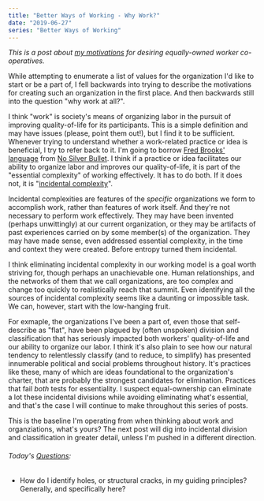 ```yaml
---
title: "Better Ways of Working - Why Work?"
date: "2019-06-27"
series: "Better Ways of Working"
---
```


_This is a post about [my motivations](/blog/19/06/bwow-outline) for desiring equally-owned worker co-operatives._

While attempting to enumerate a list of values for the organization I'd like to start or be a part of, I fell backwards into trying to describe the motivations for creating such an organization in the first place. And then backwards still into the question "why work at all?".

I think "work" is society's means of organizing labor in the pursuit of improving quality-of-life for its participants. This is a simple definition and may have issues (please, point them out!), but I find it to be sufficient. Whenever trying to understand whether a work-related practice or idea is beneficial, I try to refer back to it. I'm going to borrow [Fred Brooks' language](/blog/19/06/still-no-silver-bullet) from [No Silver Bullet](http://faculty.salisbury.edu/~xswang/Research/Papers/SERelated/no-silver-bullet.pdf). I think if a practice or idea facilitates our ability to organize labor and improves our quality-of-life, it is part of the "essential complexity" of working effectively. It has to do both. If it does not, it is "[incidental complexity](http://wiki.c2.com/?NoSilverBullet)".

Incidental complexities are features of the _specific_ organizations we form to accomplish work, rather than features of work itself. And they're not necessary to perform work effectively. They may have been invented (perhaps unwittingly) at our current organization, or they may be artifacts of past experiences carried on by some member(s) of the organization. They may have made sense, even addressed essential complexity, in the time and context they were created. Before entropy turned them incidental.

I think eliminating incidental complexity in our working model is a goal worth striving for, though perhaps an unachievable one. Human relationships, and the networks of them that we call organizations, are too complex and change too quickly to realistically reach that summit. Even identifying all the sources of incidental complexity seems like a daunting or impossible task. We can, however, start with the low-hanging fruit.

For exmaple, the organizations I've been a part of, even those that self-describe as "flat", have been plagued by (often unspoken) division and classification that has seriously impacted both workers' quality-of-life and our ability to organize our labor. I think it's also plain to see how our natural tendency to relentlessly classify (and to reduce, to simplify) has presented innumerable political and social problems throughout history. It's practices like these, many of which are ideas foundational to the organization's charter, that are probably the strongest candidates for elimination. Practices that fail _both_ tests for essentiality. I suspect equal-ownership can eliminate a lot these incidental divisions while avoiding eliminating what's essential, and that's the case I will continue to make throughout this series of posts.

This is the baseline I'm operating from when thinking about work and organziations, what's yours? The next post will dig into incidental division and classification in greater detail, unless I'm pushed in a different direction.

<aside>
  <h6><em>Today's <a href="/blog/19/06/refining-questions/">Questions</a>:</em></h6>
  <ul>
    <li>How do I identify holes, or structural cracks, in my guiding principles? Generally, and specifically here?</li>
  </ul>
</aside>

